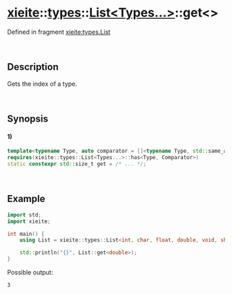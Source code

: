 # [xieite](../../../../../xieite.md)\:\:[types](../../../../../types.md)\:\:[List<Types...>](../../../list.md)\:\:get\<\>
Defined in fragment [xieite:types.List](../../../../../../src/types/list.cpp)

&nbsp;

## Description
Gets the index of a type.

&nbsp;

## Synopsis
#### 1)
```cpp
template<typename Type, auto comparator = []<typename Type, std::same_as<Type>> {}>
requires(xieite::types::List<Types...>::has<Type, Comparator>)
static constexpr std::size_t get = /* ... */;
```

&nbsp;

## Example
```cpp
import std;
import xieite;

int main() {
    using List = xieite::types::List<int, char, float, double, void, short, long, bool>;

    std::println("{}", List::get<double>);
}
```
Possible output:
```
3
```
